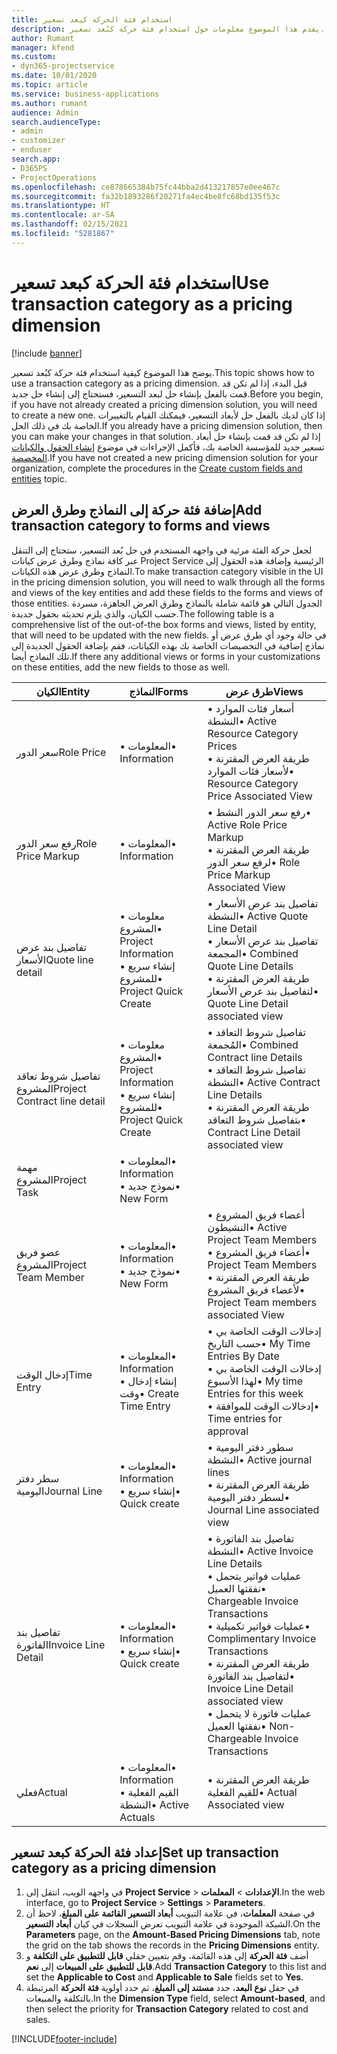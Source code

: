 ```yaml
---
title: استخدام فئة الحركة كبعد تسعير
description: يقدم هذا الموضوع معلومات حول استخدام فئة حركة كبُعد تسعير.
author: Rumant
manager: kfend
ms.custom:
- dyn365-projectservice
ms.date: 10/01/2020
ms.topic: article
ms.service: business-applications
ms.author: rumant
audience: Admin
search.audienceType:
- admin
- customizer
- enduser
search.app:
- D365PS
- ProjectOperations
ms.openlocfilehash: ce878665384b75fc44bba2d413217857e0ee467c
ms.sourcegitcommit: fa32b1893286f20271fa4ec4be8fc68bd135f53c
ms.translationtype: HT
ms.contentlocale: ar-SA
ms.lasthandoff: 02/15/2021
ms.locfileid: "5281867"
---
```

# <a name="use-transaction-category-as-a-pricing-dimension"></a><span data-ttu-id="c6d5f-103">استخدام فئة الحركة كبعد تسعير</span><span class="sxs-lookup"><span data-stu-id="c6d5f-103">Use transaction category as a pricing dimension</span></span>

[!include [banner](../includes/psa-now-project-operations.md)]

<span data-ttu-id="c6d5f-104">يوضح هذا الموضوع كيفية استخدام فئة حركة كبُعد تسعير.</span><span class="sxs-lookup"><span data-stu-id="c6d5f-104">This topic shows how to use a transaction category as a pricing dimension.</span></span> <span data-ttu-id="c6d5f-105">قبل البدء، إذا لم تكن قد قمت بالفعل بإنشاء حل لبعد التسعير، فستحتاج إلى إنشاء حل جديد.</span><span class="sxs-lookup"><span data-stu-id="c6d5f-105">Before you begin, if you have not already created a pricing dimension solution, you will need to create a new one.</span></span> <span data-ttu-id="c6d5f-106">إذا كان لديك بالفعل حل لأبعاد التسعير، فيمكنك القيام بالتغييرات الخاصة بك في ذلك الحل.</span><span class="sxs-lookup"><span data-stu-id="c6d5f-106">If you already have a pricing dimension solution, then you can make your changes in that solution.</span></span> <span data-ttu-id="c6d5f-107">إذا لم تكن قد قمت بإنشاء حل أبعاد تسعير جديد للمؤسسة الخاصة بك، فأكمل الإجراءات في موضوع [إنشاء الحقول والكيانات المخصصة](create-custom-fields-entities.md).</span><span class="sxs-lookup"><span data-stu-id="c6d5f-107">If you have not created a new pricing dimension solution for your organization, complete the procedures in the [Create custom fields and entities](create-custom-fields-entities.md) topic.</span></span>

## <a name="add-transaction-category-to-forms-and-views"></a><span data-ttu-id="c6d5f-108">إضافة فئة حركة إلى النماذج وطرق العرض</span><span class="sxs-lookup"><span data-stu-id="c6d5f-108">Add transaction category to forms and views</span></span>
<span data-ttu-id="c6d5f-109">لجعل حركة الفئة مرئية في واجهه المستخدم في حل بُعد التسعير، ستحتاج إلى التنقل عبر كافة نماذج وطرق عرض كيانات Project Service الرئيسية وإضافة هذه الحقول إلى النماذج وطرق عرض هذه الكيانات.</span><span class="sxs-lookup"><span data-stu-id="c6d5f-109">To make transaction category visible in the UI in the pricing dimension solution, you will need to walk through all the forms and views of the key entities and add these fields to the forms and views of those entities.</span></span>
<span data-ttu-id="c6d5f-110">الجدول التالي هو قائمة شاملة بالنماذج وطرق العرض الجاهزة، مسردة حسب الكيان، والذي يلزم تحديثه بحقول جديدة.</span><span class="sxs-lookup"><span data-stu-id="c6d5f-110">The following table is a comprehensive list of the out-of-the box forms and views, listed by entity, that will need to be updated with the new fields.</span></span> <span data-ttu-id="c6d5f-111">في حالة وجود أي طرق عرض أو نماذج إضافية في التخصيصات الخاصة بك بهذه الكيانات، فقم بإضافة الحقول الجديدة إلى تلك النماذج أيضا.</span><span class="sxs-lookup"><span data-stu-id="c6d5f-111">If there any additional views or forms in your customizations on these entities, add the new fields to those as well.</span></span>

|  <span data-ttu-id="c6d5f-112">الكيان</span><span class="sxs-lookup"><span data-stu-id="c6d5f-112">Entity</span></span>        | <span data-ttu-id="c6d5f-113">النماذج</span><span class="sxs-lookup"><span data-stu-id="c6d5f-113">Forms</span></span>     |<span data-ttu-id="c6d5f-114">طرق عرض</span><span class="sxs-lookup"><span data-stu-id="c6d5f-114">Views</span></span>        |
| ------------------------------|---------------------------------|----------------------------------|
|  <span data-ttu-id="c6d5f-115">سعر الدور</span><span class="sxs-lookup"><span data-stu-id="c6d5f-115">Role Price</span></span>|<span data-ttu-id="c6d5f-116">• المعلومات</span><span class="sxs-lookup"><span data-stu-id="c6d5f-116">• Information</span></span> |<span data-ttu-id="c6d5f-117">• أسعار فئات الموارد النشطة</span><span class="sxs-lookup"><span data-stu-id="c6d5f-117">• Active Resource Category Prices</span></span><br> <span data-ttu-id="c6d5f-118">• طريقة العرض المقترنة لأسعار فئات الموارد</span><span class="sxs-lookup"><span data-stu-id="c6d5f-118">• Resource Category Price Associated View</span></span>|
|  <span data-ttu-id="c6d5f-119">رفع سعر الدور</span><span class="sxs-lookup"><span data-stu-id="c6d5f-119">Role Price Markup</span></span>|<span data-ttu-id="c6d5f-120">• المعلومات</span><span class="sxs-lookup"><span data-stu-id="c6d5f-120">• Information</span></span>|<span data-ttu-id="c6d5f-121">• رفع سعر الدور النشط</span><span class="sxs-lookup"><span data-stu-id="c6d5f-121">• Active Role Price Markup</span></span><br><span data-ttu-id="c6d5f-122">• طريقة العرض المقترنة لرفع سعر الدور</span><span class="sxs-lookup"><span data-stu-id="c6d5f-122">• Role Price Markup Associated View</span></span>|
|  <span data-ttu-id="c6d5f-123">تفاصيل بند عرض الأسعار‬</span><span class="sxs-lookup"><span data-stu-id="c6d5f-123">Quote line detail</span></span>|<span data-ttu-id="c6d5f-124">• معلومات المشروع</span><span class="sxs-lookup"><span data-stu-id="c6d5f-124">• Project Information</span></span><br><span data-ttu-id="c6d5f-125">• إنشاء سريع للمشروع</span><span class="sxs-lookup"><span data-stu-id="c6d5f-125">• Project Quick Create</span></span>|<span data-ttu-id="c6d5f-126">• تفاصيل بند عرض الأسعار‬ النشطة</span><span class="sxs-lookup"><span data-stu-id="c6d5f-126">• Active Quote Line Detail</span></span><br><span data-ttu-id="c6d5f-127">• تفاصيل بند عرض الأسعار المجمعة</span><span class="sxs-lookup"><span data-stu-id="c6d5f-127">• Combined Quote Line Details</span></span><br><span data-ttu-id="c6d5f-128">• طريقة العرض المقترنة لتفاصيل بند عرض الأسعار</span><span class="sxs-lookup"><span data-stu-id="c6d5f-128">• Quote Line Detail associated view</span></span>|
|  <span data-ttu-id="c6d5f-129">تفاصيل شروط تعاقد المشروع</span><span class="sxs-lookup"><span data-stu-id="c6d5f-129">Project Contract line detail</span></span>|<span data-ttu-id="c6d5f-130">• معلومات المشروع</span><span class="sxs-lookup"><span data-stu-id="c6d5f-130">• Project Information</span></span><br><span data-ttu-id="c6d5f-131">• إنشاء سريع للمشروع</span><span class="sxs-lookup"><span data-stu-id="c6d5f-131">• Project Quick Create</span></span>|<span data-ttu-id="c6d5f-132">• تفاصيل شروط التعاقد المُجمعة</span><span class="sxs-lookup"><span data-stu-id="c6d5f-132">• Combined Contract line Details</span></span><br><span data-ttu-id="c6d5f-133">• تفاصيل شروط التعاقد النشطة</span><span class="sxs-lookup"><span data-stu-id="c6d5f-133">• Active Contract Line Details</span></span><br><span data-ttu-id="c6d5f-134">• طريقة العرض المقترنة بتفاصيل شروط التعاقد</span><span class="sxs-lookup"><span data-stu-id="c6d5f-134">• Contract Line Detail associated view</span></span>|
|  <span data-ttu-id="c6d5f-135">مهمة المشروع</span><span class="sxs-lookup"><span data-stu-id="c6d5f-135">Project Task</span></span>|<span data-ttu-id="c6d5f-136">• المعلومات</span><span class="sxs-lookup"><span data-stu-id="c6d5f-136">• Information</span></span><br><span data-ttu-id="c6d5f-137">• نموذج جديد</span><span class="sxs-lookup"><span data-stu-id="c6d5f-137">• New Form</span></span>||
|  <span data-ttu-id="c6d5f-138">عضو فريق المشروع</span><span class="sxs-lookup"><span data-stu-id="c6d5f-138">Project Team Member</span></span>|<span data-ttu-id="c6d5f-139">• المعلومات</span><span class="sxs-lookup"><span data-stu-id="c6d5f-139">• Information</span></span><br><span data-ttu-id="c6d5f-140">• نموذج جديد</span><span class="sxs-lookup"><span data-stu-id="c6d5f-140">• New Form</span></span>|<span data-ttu-id="c6d5f-141">• أعضاء فريق المشروع النشيطون</span><span class="sxs-lookup"><span data-stu-id="c6d5f-141">• Active Project Team Members</span></span><br><span data-ttu-id="c6d5f-142">• أعضاء فريق المشروع</span><span class="sxs-lookup"><span data-stu-id="c6d5f-142">• Project Team Members</span></span><br><span data-ttu-id="c6d5f-143">• طريقة العرض المقترنة لأعضاء فريق المشروع</span><span class="sxs-lookup"><span data-stu-id="c6d5f-143">• Project Team members associated View</span></span>|
|  <span data-ttu-id="c6d5f-144">إدخال الوقت</span><span class="sxs-lookup"><span data-stu-id="c6d5f-144">Time Entry</span></span>|<span data-ttu-id="c6d5f-145">• المعلومات</span><span class="sxs-lookup"><span data-stu-id="c6d5f-145">• Information</span></span><br><span data-ttu-id="c6d5f-146">• إنشاء إدخال وقت</span><span class="sxs-lookup"><span data-stu-id="c6d5f-146">• Create Time Entry</span></span>|<span data-ttu-id="c6d5f-147">• إدخالات الوقت الخاصة بي حسب التاريخ</span><span class="sxs-lookup"><span data-stu-id="c6d5f-147">• My Time Entries By Date</span></span><br><span data-ttu-id="c6d5f-148">• إدخالات الوقت الخاصة بي لهذا الأسبوع</span><span class="sxs-lookup"><span data-stu-id="c6d5f-148">• My time Entries for this week</span></span><br><span data-ttu-id="c6d5f-149">• إدخالات الوقت للموافقة</span><span class="sxs-lookup"><span data-stu-id="c6d5f-149">• Time entries for approval</span></span>|
|  <span data-ttu-id="c6d5f-150">سطر دفتر اليومية</span><span class="sxs-lookup"><span data-stu-id="c6d5f-150">Journal Line</span></span>|<span data-ttu-id="c6d5f-151">• المعلومات</span><span class="sxs-lookup"><span data-stu-id="c6d5f-151">• Information</span></span><br><span data-ttu-id="c6d5f-152">• إنشاء سريع</span><span class="sxs-lookup"><span data-stu-id="c6d5f-152">• Quick create</span></span>|<span data-ttu-id="c6d5f-153">• سطور دفتر اليومية النشطة</span><span class="sxs-lookup"><span data-stu-id="c6d5f-153">• Active journal lines</span></span><br><span data-ttu-id="c6d5f-154">• طريقة العرض المقترنة لسطر دفتر اليومية</span><span class="sxs-lookup"><span data-stu-id="c6d5f-154">• Journal Line associated view</span></span>|
|  <span data-ttu-id="c6d5f-155">تفاصيل بند الفاتورة</span><span class="sxs-lookup"><span data-stu-id="c6d5f-155">Invoice Line Detail</span></span>|<span data-ttu-id="c6d5f-156">• المعلومات</span><span class="sxs-lookup"><span data-stu-id="c6d5f-156">• Information</span></span><br><span data-ttu-id="c6d5f-157">• إنشاء سريع</span><span class="sxs-lookup"><span data-stu-id="c6d5f-157">• Quick create</span></span>|<span data-ttu-id="c6d5f-158">• تفاصيل بند الفاتورة النشطة</span><span class="sxs-lookup"><span data-stu-id="c6d5f-158">• Active Invoice Line Details</span></span><br><span data-ttu-id="c6d5f-159">• عمليات فواتير يتحمل نفقتها العميل</span><span class="sxs-lookup"><span data-stu-id="c6d5f-159">• Chargeable Invoice Transactions</span></span><br><span data-ttu-id="c6d5f-160">• عمليات فواتير تكميلية</span><span class="sxs-lookup"><span data-stu-id="c6d5f-160">• Complimentary Invoice Transactions</span></span><br><span data-ttu-id="c6d5f-161">• طريقة العرض المقترنة لتفاصيل بند الفاتورة</span><span class="sxs-lookup"><span data-stu-id="c6d5f-161">• Invoice Line Detail associated view</span></span><br><span data-ttu-id="c6d5f-162">• عمليات فاتورة لا يتحمل نفقتها العميل</span><span class="sxs-lookup"><span data-stu-id="c6d5f-162">• Non-Chargeable Invoice Transactions</span></span>|
|  <span data-ttu-id="c6d5f-163">فعلي</span><span class="sxs-lookup"><span data-stu-id="c6d5f-163">Actual</span></span>|<span data-ttu-id="c6d5f-164">• المعلومات</span><span class="sxs-lookup"><span data-stu-id="c6d5f-164">• Information</span></span><br><span data-ttu-id="c6d5f-165">• القيم الفعلية النشطة</span><span class="sxs-lookup"><span data-stu-id="c6d5f-165">• Active Actuals</span></span>|<span data-ttu-id="c6d5f-166">• طريقة العرض المقترنة للقيم الفعلية</span><span class="sxs-lookup"><span data-stu-id="c6d5f-166">• Actual Associated view</span></span>|

## <a name="set-up-transaction-category-as-a-pricing-dimension"></a><span data-ttu-id="c6d5f-167">إعداد فئة الحركة كبعد تسعير</span><span class="sxs-lookup"><span data-stu-id="c6d5f-167">Set up transaction category as a pricing dimension</span></span>

1. <span data-ttu-id="c6d5f-168">في واجهه الويب، انتقل إلى **Project Service** > **الإعدادات** > **المعلمات**.</span><span class="sxs-lookup"><span data-stu-id="c6d5f-168">In the web interface, go to **Project Service** > **Settings** > **Parameters**.</span></span> 
2. <span data-ttu-id="c6d5f-169">في صفحة **المعلمات**، في علامة التبويب **أبعاد التسعير القائمة على المبلغ**، لاحظ أن الشبكة الموجودة في علامة التبويب تعرض السجلات في كيان **أبعاد التسعير**.</span><span class="sxs-lookup"><span data-stu-id="c6d5f-169">On the **Parameters** page, on the **Amount-Based Pricing Dimensions** tab, note the grid on the tab shows the records in the **Pricing Dimensions** entity.</span></span>
3. <span data-ttu-id="c6d5f-170">أضف **فئة الحركة** إلى هذه القائمة، وقم بتعيين حقلي **قابل للتطبيق على التكلفة** و **قابل للتطبيق على المبيعات** إلى **نعم**.</span><span class="sxs-lookup"><span data-stu-id="c6d5f-170">Add **Transaction Category** to this list and set the **Applicable to Cost** and **Applicable to Sale** fields set to **Yes**.</span></span>
4. <span data-ttu-id="c6d5f-171">في حقل **نوع البعد**، حدد **مستند إلى المبلغ**، ثم حدد أولوية **فئة الحركة** المرتبطة بالتكلفة والمبيعات.</span><span class="sxs-lookup"><span data-stu-id="c6d5f-171">In the **Dimension Type** field, select **Amount-based**, and then select the priority for **Transaction Category** related to cost and sales.</span></span>


[!INCLUDE[footer-include](../includes/footer-banner.md)]